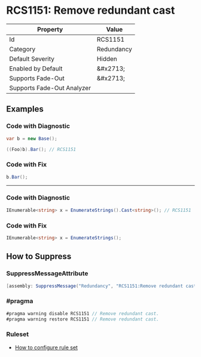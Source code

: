 # RCS1151: Remove redundant cast

| Property | Value |
| -------- | ----- |
| Id | RCS1151 |
| Category | Redundancy |
| Default Severity | Hidden |
| Enabled by Default | &\#x2713; |
| Supports Fade\-Out | &\#x2713; |
| Supports Fade\-Out Analyzer |  |

## Examples

### Code with Diagnostic

```csharp
var b = new Base();

((Foo)b).Bar(); // RCS1151
```

### Code with Fix

```csharp
b.Bar();
```
___
### Code with Diagnostic

```csharp
IEnumerable<string> x = EnumerateStrings().Cast<string>(); // RCS1151
```

### Code with Fix

```csharp
IEnumerable<string> x = EnumerateStrings();
```

## How to Suppress

### SuppressMessageAttribute

```csharp
[assembly: SuppressMessage("Redundancy", "RCS1151:Remove redundant cast.", Justification = "<Pending>")]
```

### \#pragma

```csharp
#pragma warning disable RCS1151 // Remove redundant cast.
#pragma warning restore RCS1151 // Remove redundant cast.
```

### Ruleset

* [How to configure rule set](../HowToConfigureAnalyzers.md)
